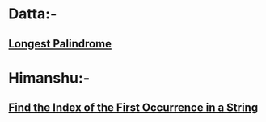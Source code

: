 # Datta:-
## [Longest Palindrome](https://leetcode.com/problems/longest-palindrome/)
# Himanshu:-
## [Find the Index of the First Occurrence in a String](https://leetcode.com/problems/find-the-index-of-the-first-occurrence-in-a-string/)
